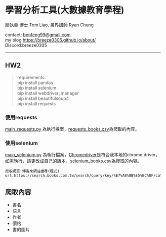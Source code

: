 # 學習分析工具(大數據教育學程)

廖執善 博士 Tom Liao, 業界講師 Ryan Chung

contact: benfeng99@gmail.com  
my blog:https://breeze0305.github.io/about/  
Discord:breeze0305

***
## HW2
> requirements:  
> pip install pandas  
> pip install selenium  
> pip install webdriver_manager  
> pip install beautifulsoup4  
> pip install requests  

### 使用requests
[main_requests.py](https://github.com/breeze0305/LATIA112-2/blob/main/HW2/main_requests.py) 為執行檔案，[requests_books.csv](https://github.com/breeze0305/LATIA112-2/blob/main/HW2/requests_books.csv)為爬取的內容。

### 使用selenium
[main_selenium.py](https://github.com/breeze0305/LATIA112-2/blob/main/HW2/main_selenium.py) 為執行檔案，[Chromedriver](https://github.com/breeze0305/LATIA112-2/blob/main/HW2/chromedriver.exe)是符合我本地的chrome driver，如需執行，請更改成自己的版本，[selenium_books.csv](https://github.com/breeze0305/LATIA112-2/blob/main/HW2/selenium_books.csv)為爬取的內容。

```
爬取網頁:博客來網站搜尋(程式)
url:https://search.books.com.tw/search/query/key/%E7%A8%8B%E5%BC%8F/cat/all
```

## 爬取內容

* 書名
* 語言
* 作者
* 價格
* 書的圖片

